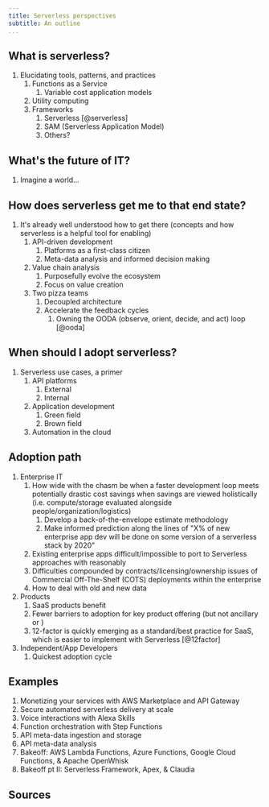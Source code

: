 ```yaml
---
title: Serverless perspectives
subtitle: An outline 
...
```


##  What is serverless?

1. Elucidating tools, patterns, and practices
    1. Functions as a Service
        1. Variable cost application models
    1. Utility computing
    1. Frameworks
        1. Serverless [@serverless]
        1. SAM (Serverless Application Model)
        1. Others?

## What's the future of IT?

1. Imagine a world...

##  How does serverless get me to that end state?
    
1. It's already well understood how to get there (concepts and how serverless is a helpful tool for enabling)
    1. API-driven development
        1. Platforms as a first-class citizen
        1. Meta-data analysis and informed decision making
    1. Value chain analysis
        1. Purposefully evolve the ecosystem
        1. Focus on value creation
    1. Two pizza teams
        1. Decoupled architecture
        1. Accelerate the feedback cycles
            1. Owning the OODA (observe, orient, decide, and act) loop [@ooda]

## When should I adopt serverless?

1. Serverless use cases, a primer
    1. API platforms
        1. External
        1. Internal
    1. Application development
        1. Green field
        1. Brown field 
    1. Automation in the cloud

## Adoption path

1. Enterprise IT
    1. How wide with the chasm be when a faster development loop meets potentially drastic cost savings when savings are viewed holistically (i.e. compute/storage evaluated alongside people/organization/logistics)
        1. Develop a back-of-the-envelope estimate methodology
        1. Make informed prediction along the lines of "X% of new enterprise app dev will be done on some version of a serverless stack by 2020"
    1. Existing enterprise apps difficult/impossible to port to Serverless approaches with reasonably 
    1. Difficulties compounded by contracts/licensing/ownership issues of Commercial Off-The-Shelf (COTS) deployments within the enterprise
    1. How to deal with old and new data
1. Products
    1. SaaS products benefit
    1. Fewer barriers to adoption for key product offering (but not ancillary or )
    1. 12-factor is quickly emerging as a standard/best practice for SaaS, which is easier to implement with Serverless [@12factor]
1. Independent/App Developers
    1. Quickest adoption cycle 

## Examples
1. Monetizing your services with AWS Marketplace and API Gateway
1. Secure automated serverless delivery at scale
1. Voice interactions with Alexa Skills
1. Function orchestration with Step Functions
1. API meta-data ingestion and storage
1. API meta-data analysis
1. Bakeoff: AWS Lambda Functions, Azure Functions, Google Cloud Functions, & Apache OpenWhisk
1. Bakeoff pt II: Serverless Framework, Apex, & Claudia

## Sources

<!-- Inserted automatically by pandoc-citeproc -->
